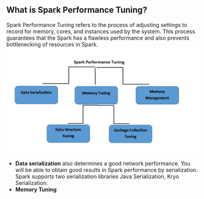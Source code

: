 ## What is Spark Performance Tuning?
Spark Performance Tuning refers to the process of adjusting settings to record for memory, cores, and instances used by the system. This process guarantees that the Spark has a flawless performance and also prevents bottlenecking of resources in Spark.
![Spark](https://github.com/gurditsingh/blog/blob/gh-pages/_screenshots/spark-tuning.jpg?raw=true)

 - **Data serialization** also determines a good network performance. You will be able to obtain good results in Spark performance by serialization. Spark supports two serialization libraries Java Serialization, Kryo Serialization.
 - **Memory Tuning** 

<!--stackedit_data:
eyJoaXN0b3J5IjpbLTExMjUwMjg3ODksMTQzNzI5MTY0NSwtMj
A4ODc0NjYxMiwzOTA4Mjc2OTcsLTY0MDY4ODc2NSw0NTQwOTgy
OTAsLTEyNDU2MTkxMTQsMTYyNzg1NDAxNywtMTc5NzcwMjY0OC
wtMTY1NDMwMDM1LDc4NjM4MzQ4NSwtNzMwMzYxMzI3LC0yMDMw
NzAyOTI2LDUzODg1Mjk4NiwyNzQ1NzEyMDcsMTA4MjkwMzYwOS
wxNzAwNTk5NTUwLDE1OTc5MDY4MCwtMTc5MDkwMzI2MSwxMjcx
NjE5NzZdfQ==
-->
